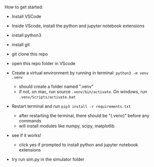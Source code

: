 How to get started:

* Install VSCode
* Inside VScode, install the python and jupyter notebook extensions
* install python3
* install git
* git clone this repo
* open this repo folder in VScode 
* Create a virtual environment by running in terminal: `python3 -m venv .venv`
  * should create a folder named ".venv"
  * if not, on mac, run source `.venv/bin/activate`. On windows, run `.venv/Scripts/activate.bat`
* Restart terminal and run `pip3 install -r requirements.txt`
  * after restarting the terminal, there should be "(.venv)" before any commands 
  * will install modules like numpy, scipy, matplotlib
* see if it works!
  * click yes if prompted to install python and jupyter notebook extensions

* try run sim.py in the simulator folder